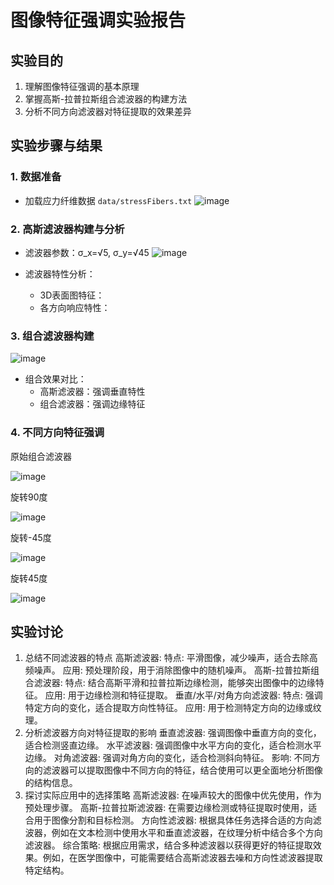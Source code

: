 # 图像特征强调实验报告

## 实验目的
1. 理解图像特征强调的基本原理
2. 掌握高斯-拉普拉斯组合滤波器的构建方法
3. 分析不同方向滤波器对特征提取的效果差异
## 实验步骤与结果
### 1. 数据准备
- 加载应力纤维数据 `data/stressFibers.txt`
![image](https://github.com/user-attachments/assets/bc419ff4-615a-4938-aa0c-a687f61f784f)

 
### 2. 高斯滤波器构建与分析
- 滤波器参数：σ_x=√5, σ_y=√45
![image](https://github.com/user-attachments/assets/24e7bc57-21b1-4b11-b0c0-2bdf28d7d4a8)


- 滤波器特性分析：
  - 3D表面图特征：
  - 各方向响应特性：
### 3. 组合滤波器构建
![image](https://github.com/user-attachments/assets/ac65111e-639b-4d5b-b54b-2ef3d09433f2)

- 组合效果对比：
  - 高斯滤波器：强调垂直特性
  - 组合滤波器：强调边缘特征

### 4. 不同方向特征强调 

原始组合滤波器

![image](https://github.com/user-attachments/assets/44634368-41ef-4883-9f5d-3c76114b1a34)

旋转90度

![image](https://github.com/user-attachments/assets/065ca0ba-355a-47be-9840-595c3b45245c)


旋转-45度

![image](https://github.com/user-attachments/assets/e9049ea3-6139-4b4c-b222-3cd863c0e4ae)

旋转45度

![image](https://github.com/user-attachments/assets/55f4a34c-c128-4b2c-9307-53a10f7593a0)

## 实验讨论
1. 总结不同滤波器的特点
高斯滤波器:
特点: 平滑图像，减少噪声，适合去除高频噪声。
应用: 预处理阶段，用于消除图像中的随机噪声。
高斯-拉普拉斯组合滤波器:
特点: 结合高斯平滑和拉普拉斯边缘检测，能够突出图像中的边缘特征。
应用: 用于边缘检测和特征提取。
垂直/水平/对角方向滤波器:
特点: 强调特定方向的变化，适合提取方向性特征。
应用: 用于检测特定方向的边缘或纹理。
2. 分析滤波器方向对特征提取的影响
垂直滤波器: 强调图像中垂直方向的变化，适合检测竖直边缘。
水平滤波器: 强调图像中水平方向的变化，适合检测水平边缘。
对角滤波器: 强调对角方向的变化，适合检测斜向特征。
影响: 不同方向的滤波器可以提取图像中不同方向的特征，结合使用可以更全面地分析图像的结构信息。
3. 探讨实际应用中的选择策略
高斯滤波器: 在噪声较大的图像中优先使用，作为预处理步骤。
高斯-拉普拉斯滤波器: 在需要边缘检测或特征提取时使用，适合用于图像分割和目标检测。
方向性滤波器: 根据具体任务选择合适的方向滤波器，例如在文本检测中使用水平和垂直滤波器，在纹理分析中结合多个方向滤波器。
综合策略: 根据应用需求，结合多种滤波器以获得更好的特征提取效果。例如，在医学图像中，可能需要结合高斯滤波器去噪和方向性滤波器提取特定结构。
